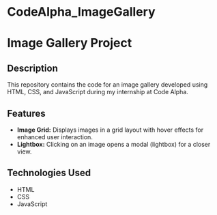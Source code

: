 # CodeAlpha_ImageGallery
# Image Gallery Project

## Description
This repository contains the code for an image gallery developed using HTML, CSS, and JavaScript during my internship at Code Alpha.

## Features
- **Image Grid:** Displays images in a grid layout with hover effects for enhanced user interaction.
- **Lightbox:** Clicking on an image opens a modal (lightbox) for a closer view.

## Technologies Used
- HTML
- CSS
- JavaScript
